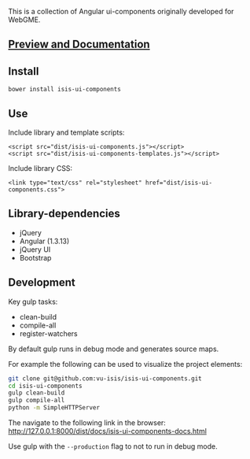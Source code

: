 This is a collection of Angular ui-components originally developed for WebGME.

## [Preview and Documentation](http://vu-isis.github.io/isis-ui-components/dist/docs/isis-ui-components-docs.html)

## Install

```
bower install isis-ui-components
```

## Use

Include library and template scripts:

```
<script src="dist/isis-ui-components.js"></script>
<script src="dist/isis-ui-components-templates.js"></script>
```

Include library CSS:

```
<link type="text/css" rel="stylesheet" href="dist/isis-ui-components.css">
```

## Library-dependencies

- jQuery
- Angular (1.3.13)
- jQuery UI
- Bootstrap


## Development

Key gulp tasks:

- clean-build
- compile-all
- register-watchers

By default gulp runs in debug mode and generates source maps.

For example the following can be used to visualize the project elements:
```bash
git clone git@github.com:vu-isis/isis-ui-components.git
cd isis-ui-components
gulp clean-build
gulp compile-all
python -m SimpleHTTPServer
```
The navigate to the following link in the browser:
  http://127.0.0.1:8000/dist/docs/isis-ui-components-docs.html

Use gulp with the `--production` flag to not to run in debug mode.
